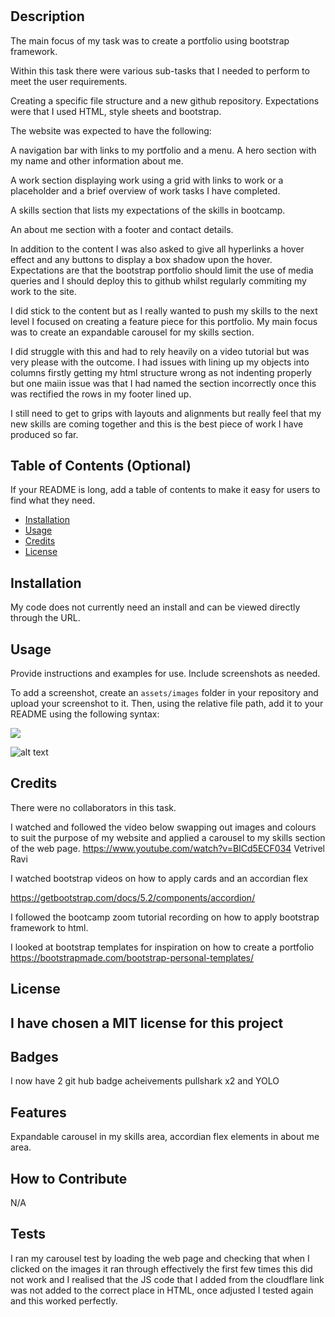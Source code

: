 # <Bootstrap Portfolio>

## Description

The main focus of my task was to create a portfolio using bootstrap framework.

Within this task there were various sub-tasks that I needed to perform to meet the user requirements.

Creating a specific file structure and a new github repository.
Expectations were that I used HTML, style sheets and bootstrap.

The website was expected to have the following:

A navigation bar with links to my portfolio and a menu.
A hero section with my name and other information about me.

A work section displaying work using a grid with links to work or a placeholder and a brief overview of work tasks I have completed.

A skills section that lists my expectations of the skills in bootcamp.

An about me section with a footer and contact details.

In addition to the content I was also asked to give all hyperlinks a hover effect and any buttons to display a box shadow upon the hover. Expectations are that the bootstrap portfolio should limit the use of media queries and I should deploy this to github whilst regularly commiting my work to the site.


I did stick to the content but as I really wanted to push my skills to the next level I focused on creating a feature piece for this portfolio. My main focus was to create an expandable carousel for my skills section.

I did struggle with this and had to rely heavily on a video tutorial but was very please with the outcome. I had issues with lining up my objects into columns firstly getting my html structure wrong as not indenting properly but one maiin issue was that I had named the section incorrectly once this was rectified the rows in my footer lined up.

I still need to get to grips with layouts and alignments but really feel that my new skills are coming together and this is the best piece of work I have produced so far.


## Table of Contents (Optional)

If your README is long, add a table of contents to make it easy for users to find what they need.

- [Installation](#installation)
- [Usage](#usage)
- [Credits](#credits)
- [License](#license)

## Installation

My code does not currently need an install and can be viewed directly through the URL.

## Usage

Provide instructions and examples for use. Include screenshots as needed.

To add a screenshot, create an `assets/images` folder in your repository and upload your screenshot to it. Then, using the relative file path, add it to your README using the following syntax:

![](/Assets/01-html-css-git-challenge-demo.png)

![alt text](assets/images/screenshot.png)



## Credits

There were no collaborators in this task.

I watched and followed the video below swapping out images and colours to suit the purpose of my website and applied a carousel to my skills section of the web page.
https://www.youtube.com/watch?v=BICd5ECF034 Vetrivel Ravi

I watched bootstrap videos on how to apply cards and an accordian flex

https://getbootstrap.com/docs/5.2/components/accordion/

I followed the bootcamp zoom tutorial recording on how to apply bootstrap framework to html. 

I looked at bootstrap templates for inspiration on how to create a portfolio
https://bootstrapmade.com/bootstrap-personal-templates/


## License

I have chosen a MIT license for this project
---

## Badges

I now have 2 git hub badge acheivements pullshark x2 and YOLO

## Features

Expandable carousel in my skills area, accordian flex elements in about me area.

## How to Contribute

N/A

## Tests

I ran my carousel test by loading the web page and checking that when I clicked on the images it ran through effectively the first few times this did not work and I realised that the JS code that I added from the cloudflare link was not added to the correct place in HTML, once adjusted I tested again and this worked perfectly.
